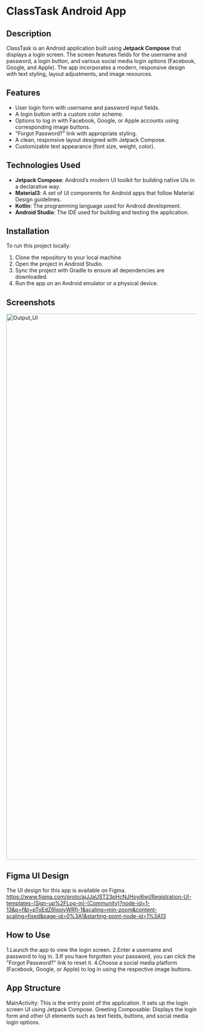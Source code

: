 # ClassTask Android App

## Description

ClassTask is an Android application built using **Jetpack Compose** that displays a login screen. The screen features fields for the username and password, a login button, and various social media login options (Facebook, Google, and Apple). The app incorporates a modern, responsive design with text styling, layout adjustments, and image resources.

## Features

- User login form with username and password input fields.
- A login button with a custom color scheme.
- Options to log in with Facebook, Google, or Apple accounts using corresponding image buttons.
- "Forgot Password?" link with appropriate styling.
- A clean, responsive layout designed with Jetpack Compose.
- Customizable text appearance (font size, weight, color).

## Technologies Used

- **Jetpack Compose**: Android’s modern UI toolkit for building native UIs in a declarative way.
- **Material3**: A set of UI components for Android apps that follow Material Design guidelines.
- **Kotlin**: The programming language used for Android development.
- **Android Studio**: The IDE used for building and testing the application.

## Installation

To run this project locally:

1. Clone the repository to your local machine
2. Open the project in Android Studio.
3. Sync the project with Gradle to ensure all dependencies are downloaded.
4. Run the app on an Android emulator or a physical device.

## Screenshots
<img width="1440" alt="Output_UI" src="https://github.com/user-attachments/assets/83678053-5253-4a98-8309-638993cb8015" />



## Figma UI Design
The UI design for this app is available on Figma.
https://www.figma.com/proto/ajJJaUST23pHcNJHoyi6wj/Registration-UI-templates-(Sign-up%2FLog-in)-(Community)?node-id=1-13&p=f&t=pToEdZ6lxoivWRfj-1&scaling=min-zoom&content-scaling=fixed&page-id=0%3A1&starting-point-node-id=1%3A13




## How to Use
1.Launch the app to view the login screen.
2.Enter a username and password to log in.
3.If you have forgotten your password, you can click the "Forgot Password?" link to reset it.
4.Choose a social media platform (Facebook, Google, or Apple) to log in using the respective image buttons.

## App Structure
MainActivity: This is the entry point of the application. It sets up the login screen UI using Jetpack Compose.
Greeting Composable: Displays the login form and other UI elements such as text fields, buttons, and social media login options.
